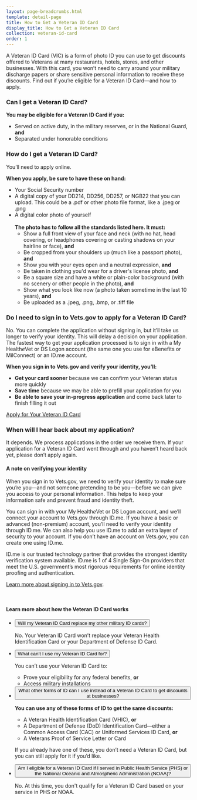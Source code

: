 ```yaml
---
layout: page-breadcrumbs.html
template: detail-page
title: How to Get a Veteran ID Card
display_title: How to Get a Veteran ID Card
collection: veteran-id-card
order: 1
---
```


<div class="va-introtext">

A Veteran ID Card (VIC) is a form of photo ID you can use to get discounts offered to Veterans at many restaurants, hotels, stores, and other businesses. With this card, you won’t need to carry around your military discharge papers or share sensitive personal information to receive these discounts. Find out if you’re eligible for a Veteran ID Card—and how to apply.

</div>

<div class="feature" markdown=“1”>

### Can I get a Veteran ID Card?

**You may be eligible for a Veteran ID Card if you:**

* Served on active duty, in the military reserves, or in the National Guard, **and**
* Separated under honorable conditions

</div>

### How do I get a Veteran ID Card?

You’ll need to apply online.

**When you apply, be sure to have these on hand:**

* Your Social Security number
* A digital copy of your DD214, DD256, DD257, or NGB22 that you can upload. This could be a .pdf or other photo file format, like a .jpeg or .png
* A digital color photo of yourself<br>
  <br>
  **The photo has to follow all the standards listed here. It must:**
  * Show a full front view of your face and neck (with no hat, head covering, or headphones covering or casting shadows on your hairline or face), **and**
  * Be cropped from your shoulders up (much like a passport photo), **and**
  * Show you with your eyes open and a neutral expression, **and**
  * Be taken in clothing you'd wear for a driver's license photo, **and**
  * Be a square size and have a white or plain-color background (with no scenery or other people in the photo), **and**
  * Show what you look like now (a photo taken sometime in the last 10 years), **and**
  * Be uploaded as a .jpeg, .png, .bmp, or .tiff file

### Do I need to sign in to Vets.gov to apply for a Veteran ID Card?

No. You can complete the application without signing in, but it’ll take us longer to verify your identity. This will delay a decision on your application. The fastest way to get your application processed is to sign in with a My Health<em>e</em>Vet or DS Logon account (the same one you use for eBenefits or MilConnect) or an ID.me account.

**When you sign in to Vets.gov and verify your identity, you’ll:**

* **Get your card sooner** because we can confirm your Veteran status more quickly
* **Save time** because we may be able to prefill your application for you
* **Be able to save your in-progress application** and come back later to finish filling it out

<a class="usa-button-primary va-button-primary" href="/veteran-id-card/apply">Apply for Your Veteran ID Card</a>

### When will I hear back about my application?

It depends. We process applications in the order we receive them. If your application for a Veteran ID Card went through and you haven’t heard back yet, please don’t apply again.

#### A note on verifying your identity

When you sign in to Vets.gov, we need to verify your identity to make sure you’re you—and not someone pretending to be you—before we can give you access to your personal information. This helps to keep your information safe and prevent fraud and identity theft.

You can sign in with your My Health<em>e</em>Vet or DS Logon account, and we’ll connect your account to Vets.gov through ID.me. If you have a basic or advanced (non-premium) account, you’ll need to verify your identity through ID.me. We can also help you use ID.me to add an extra layer of security to your account. If you don’t have an account on Vets.gov, you can create one using ID.me.

ID.me is our trusted technology partner that provides the strongest identity verification system available. ID.me is 1 of 4 Single Sign-On providers that meet the U.S. government’s most rigorous requirements for online identity proofing and authentication.<br>

[Learn more about signing in to Vets.gov](/faq/).

<br>

#### Learn more about how the Veteran ID Card works

<div class="usa-accordion">
<ul class="usa-unstyled-list">
<li>
<button class="usa-button-unstyled usa-accordion-button" aria-controls="replace-other-cards">Will my Veteran ID Card replace my other military ID cards?</button>
<div id="replace-other-cards" class="usa-accordion-content">

No. Your Veteran ID Card won’t replace your Veteran Health Identification Card or your Department of Defense ID Card.

</div>
</li>
<li>
<button class="usa-button-unstyled usa-accordion-button" aria-controls="use-veteran-id-card">What can’t I use my Veteran ID Card for?</button>
<div id="use-veteran-id-card" class="usa-accordion-content">

You can’t use your Veteran ID Card to:

* Prove your eligibility for any federal benefits, **or**
* Access military installations

</div>
</li>
<li>
<button class="usa-button-unstyled usa-accordion-button" aria-controls="cards-used-instead">What other forms of ID can I use instead of a Veteran ID Card to get discounts at businesses?</button>
<div id="cards-used-instead" class="usa-accordion-content">

**You can use any of these forms of ID to get the same discounts:**

* A Veteran Health Identification Card (VHIC), **or**
* A Department of Defense (DoD) Identification Card—either a Common Access Card (CAC) or Uniformed Services ID Card, **or**
* A Veterans Proof of Service Letter or Card

If you already have one of these, you don’t need a Veteran ID Card, but you can still apply for it if you’d like.

</div>
</li>
<li>
<button class="usa-button-unstyled usa-accordion-button" aria-controls="eligible-for-card">Am I eligible for a Veteran ID Card if I served in Public Health Service (PHS) or the National Oceanic and Atmospheric Administration (NOAA)?</button>
<div id="eligible-for-card" class="usa-accordion-content">

No. At this time, you don't qualify for a Veteran ID Card based on your service in PHS or NOAA.

</div>
</li>
</ul>
</div>

<br>
